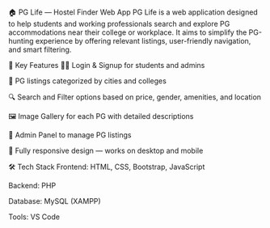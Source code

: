 
🏠 PG Life — Hostel Finder Web App
PG Life is a web application designed to help students and working professionals search and explore PG accommodations near their college or workplace. It aims to simplify the PG-hunting experience by offering relevant listings, user-friendly navigation, and smart filtering.

🔑 Key Features
🧑‍🎓 Login & Signup for students and admins

📍 PG listings categorized by cities and colleges

🔍 Search and Filter options based on price, gender, amenities, and location

🖼️ Image Gallery for each PG with detailed descriptions

💼 Admin Panel to manage PG listings

📱 Fully responsive design — works on desktop and mobile

🛠️ Tech Stack
Frontend: HTML, CSS, Bootstrap, JavaScript

Backend: PHP

Database: MySQL (XAMPP)

Tools:  VS Code

